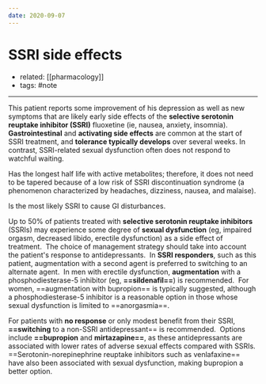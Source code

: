 ```yaml
---
date: 2020-09-07
---
```


# SSRI side effects

- related: [[pharmacology]]
- tags: #note
---

This patient reports some improvement of his depression as well as new symptoms that are likely early side effects of the **selective serotonin reuptake inhibitor (SSRI)** fluoxetine (ie, nausea, anxiety, insomnia).  **Gastrointestinal** and **activating side effects** are common at the start of SSRI treatment, and **tolerance typically develops** over several weeks.  In contrast, SSRI-related sexual dysfunction often does not respond to watchful waiting.

<!-- fluoxetine special how -->

Has the longest half life with active metabolites; therefore, it does not need to be tapered because of a low risk of SSRI discontinuation syndrome (a phenomenon characterized by headaches, dizziness, nausea, and malaise).

<!-- sertraline se -->

Is the most likely SSRI to cause GI disturbances.

<!-- how to treat SSRI ED -->

Up to 50% of patients treated with **selective serotonin reuptake inhibitors** (SSRIs) may experience some degree of **sexual dysfunction** (eg, impaired orgasm, decreased libido, erectile dysfunction) as a side effect of treatment.  The choice of management strategy should take into account the patient's response to antidepressants.  In **SSRI responders**, such as this patient, augmentation with a second agent is preferred to switching to an alternate agent.  In men with erectile dysfunction, **augmentation** with a phosphodiesterase-5 inhibitor (eg, **==sildenafil==**) is recommended.  For women, ==augmentation with bupropion== is typically suggested, although a phosphodiesterase-5 inhibitor is a reasonable option in those whose sexual dysfunction is limited to ==anorgasmia==.

For patients with **no response** or only modest benefit from their SSRI, **==switching** to a non-SSRI antidepressant== is recommended.  Options include **==bupropion** and **mirtazapine==**, as these antidepressants are associated with lower rates of adverse sexual effects compared with SSRIs. ==Serotonin-norepinephrine reuptake inhibitors such as venlafaxine== have also been associated with sexual dysfunction, making bupropion a better option.
